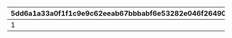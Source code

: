 |5dd6a1a33a0f1f1c9e9c62eeab67bbbabf6e53282e046f26490a7e8faa202926|69262320065fc2af9135be11ecfab6b86fd35d08109aeb49f35da0d8dd74a78a|c4ad06b34bd7c26e8d3b3ece86b2df67f8279649490074841d0abff2035db498|057818b1026f2365a2870b0c5411efee5eb8badd4fdac822162adcae877db4fa|
| --- | --- | --- | --- |
|1|10163110|11001285|1016301|